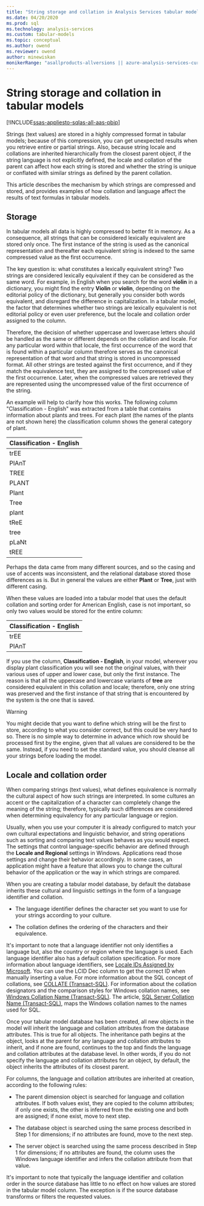 ```yaml
---
title: "String storage and collation in Analysis Services tabular models | Microsoft Docs"
ms.date: 04/20/2020
ms.prod: sql
ms.technology: analysis-services
ms.custom: tabular-models
ms.topic: conceptual
ms.author: owend
ms.reviewer: owend
author: minewiskan
monikerRange: "asallproducts-allversions || azure-analysis-services-current || power-bi-premium-current || >= sql-analysis-services-2016"
---
```

# String storage and collation in tabular models

[!INCLUDE[ssas-appliesto-sqlas-all-aas-pbip](../includes/ssas-appliesto-sqlas-all-aas-pbip.md)]

Strings (text values) are stored in a highly compressed format in tabular models; because of this compression, you can get unexpected results when you retrieve entire or partial strings. Also, because string locale and collations are inherited hierarchically from the closest parent object, if the string language is not explicitly defined, the locale and collation of the parent can affect how each string is stored and whether the string is unique or conflated with similar strings as defined by the parent collation.  
  
This article describes the mechanism by which strings are compressed and stored, and provides examples of how collation and language affect the results of text formulas in tabular models.  
  
## Storage

In tabular models all data is highly compressed to better fit in memory. As a consequence, all strings that can be considered lexically equivalent are stored only once. The first instance of the string is used as the canonical representation and thereafter each equivalent string is indexed to the same compressed value as the first occurrence.  
  
The key question is: what constitutes a lexically equivalent string? Two strings are considered lexically equivalent if they can be considered as the same word. For example, in English when you search for the word **violin** in a dictionary, you might find the entry **Violin** or **violin**, depending on the editorial policy of the dictionary, but generally you consider both words equivalent, and disregard the difference in capitalization. In a tabular model, the factor that determines whether two strings are lexically equivalent is not editorial policy or even user preference, but the locale and collation order assigned to the column.  
  
Therefore, the decision of whether uppercase and lowercase letters should be handled as the same or different depends on the collation and locale. For any particular word within that locale, the first occurrence of the word that is found within a particular column therefore serves as the canonical representation of that word and that string is stored in uncompressed format.  All other strings are tested against the first occurrence, and if they match the equivalence test, they are assigned to the compressed value of the first occurrence. Later, when the compressed values are retrieved they are represented using the uncompressed value of the first occurrence of the string.  
  
An example will help to clarify how this works. The following column "Classification - English" was extracted from a table that contains information about plants and trees. For each plant (the names of the plants are not shown here) the classification column shows the general category of plant.  
  
|Classification - English|  
|-------------------------------|  
|trEE|  
|PlAnT|  
|TREE|  
|PLANT|  
|Plant|  
|Tree|  
|plant|  
|tReE|  
|tree|  
|pLaNt|  
|tREE|  
  
Perhaps the data came from many different sources, and so the casing and use of accents was inconsistent, and the relational database stored those differences as is. But in general the values are either **Plant** or **Tree**, just with different casing.  
  
When these values are loaded into a tabular model that uses the default collation and sorting order for American English, case is not important, so only two values would be stored for the entire column:  
  
|Classification - English|  
|-------------------------------|  
|trEE|  
|PlAnT|  
  
If you use the column, **Classification - English**, in your model, wherever you display plant classification you will see not the original values, with their various uses of upper and lower case, but only the first instance. The reason is that all the uppercase and lowercase variants of **tree** are considered equivalent in this collation and locale; therefore, only one string was preserved and the first instance of that string that is encountered by the system is the one that is saved.  
  
> [!WARNING]  
> You might decide that you want to define which string will be the first to store, according to what you consider correct, but this could be very hard to so. There is no simple way to determine in advance which row should be processed first by the engine, given that all values are considered to be the same. Instead, if you need to set the standard value, you should cleanse all your strings before loading the model.  
  
## Locale and collation order

When comparing strings (text values), what defines equivalence is normally the cultural aspect of how such strings are interpreted. In some cultures an accent or the capitalization of a character can completely change the meaning of the string; therefore, typically such differences are considered when determining equivalency for any particular language or region.  
  
 Usually, when you use your computer it is already configured to match your own cultural expectations and linguistic behavior, and string operations such as sorting and comparing text values behaves as you would expect. The settings that control language-specific behavior are defined through the **Locale and Regional** settings in Windows. Applications read those settings and change their behavior accordingly. In some cases, an application might have a feature that allows you to change the cultural behavior of the application or the way in which strings are compared.  
  
When you are creating a tabular model database, by default the database inherits these cultural and linguistic settings in the form of a language identifier and collation.  
  
- The language identifier defines the character set you want to use for your strings according to your culture.  
  
- The collation defines the ordering of the characters and their equivalence.  
  
It's important to note that a language identifier not only identifies a language but, also the country or region where the language is used. Each language identifier also has a default collation specification. For more information about language identifiers, see [Locale IDs Assigned by Microsoft](https://docs.microsoft.com/openspecs/windows_protocols/ms-lcid/a9eac961-e77d-41a6-90a5-ce1a8b0cdb9c). You can use the LCID Dec column to get the correct ID when manually inserting a value. For more information about the SQL concept of collations, see [COLLATE &#40;Transact-SQL&#41;](/sql/t-sql/statements/collations). For information about the collation designators and the comparison styles for Windows collation names, see [Windows Collation Name &#40;Transact-SQL&#41;](/sql/t-sql/statements/windows-collation-name-transact-sql). The article, [SQL Server Collation Name &#40;Transact-SQL&#41;](/sql/t-sql/statements/sql-server-collation-name-transact-sql), maps the Windows collation names to the names used for SQL.  
  
Once your tabular model database has been created, all new objects in the model will inherit the language and collation attributes from the database attributes. This is true for all objects. The inheritance path begins at the object, looks at the parent for any language and collation attributes to inherit, and if none are found, continues to the top and finds the language and collation attributes at the database level. In other words, if you do not specify the language and collation attributes for an object, by default, the object inherits the attributes of its closest parent.  
  
For columns, the language and collation attributes are inherited at creation, according to the following rules:  
  
- The parent dimension object is searched for language and collation attributes. If both values exist, they are copied to the column attributes; if only one exists, the other is inferred from the existing one and both are assigned; if none exist, move to next step.  
  
- The database object is searched using the same process described in Step 1 for dimensions; if no attributes are found, move to the next step.  
  
- The server object is searched using the same process described in Step 1 for dimensions; if no attributes are found, the column uses the Windows language identifier and infers the collation attribute from that value.  
  
It's important to note that typically the language identifier and collation order in the source database has little to no effect on how values are stored in the tabular model column. The exception is if the source database transforms or filters the requested values.  
  